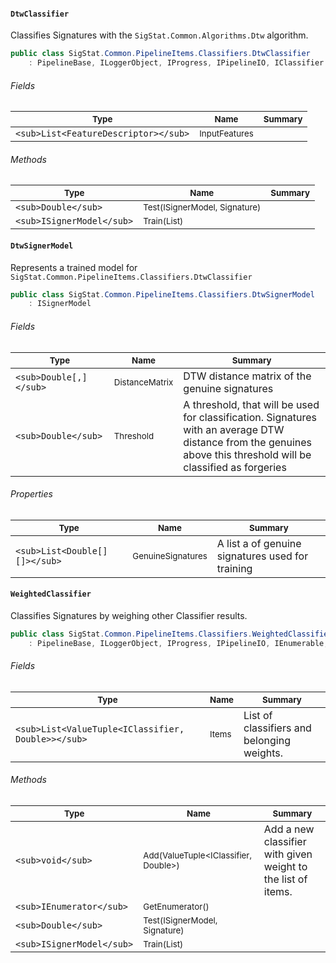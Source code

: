 #### `DtwClassifier`

Classifies Signatures with the `SigStat.Common.Algorithms.Dtw` algorithm.
```csharp
public class SigStat.Common.PipelineItems.Classifiers.DtwClassifier
    : PipelineBase, ILoggerObject, IProgress, IPipelineIO, IClassifier

```

###### Fields

| <sub>Type</sub> | <sub>Name</sub> | <sub>Summary</sub> | 
| --- | --- | --- | 
| `<sub>List<FeatureDescriptor></sub>` | <sub>InputFeatures</sub> |  | 


###### Methods

| <sub>Type</sub> | <sub>Name</sub> | <sub>Summary</sub> | 
| --- | --- | --- | 
| `<sub>Double</sub>` | <sub>Test(ISignerModel, Signature)</sub> |  | 
| `<sub>ISignerModel</sub>` | <sub>Train(List<Signature>)</sub> |  | 


#### `DtwSignerModel`

Represents a trained model for `SigStat.Common.PipelineItems.Classifiers.DtwClassifier`
```csharp
public class SigStat.Common.PipelineItems.Classifiers.DtwSignerModel
    : ISignerModel

```

###### Fields

| <sub>Type</sub> | <sub>Name</sub> | <sub>Summary</sub> | 
| --- | --- | --- | 
| `<sub>Double[,]</sub>` | <sub>DistanceMatrix</sub> | DTW distance matrix of the genuine signatures | 
| `<sub>Double</sub>` | <sub>Threshold</sub> | A threshold, that will be used for classification. Signatures with  an average DTW distance from the genuines above this threshold will  be classified as forgeries | 


###### Properties

| <sub>Type</sub> | <sub>Name</sub> | <sub>Summary</sub> | 
| --- | --- | --- | 
| `<sub>List<Double[][]></sub>` | <sub>GenuineSignatures</sub> | A list a of genuine signatures used for training | 


#### `WeightedClassifier`

Classifies Signatures by weighing other Classifier results.
```csharp
public class SigStat.Common.PipelineItems.Classifiers.WeightedClassifier
    : PipelineBase, ILoggerObject, IProgress, IPipelineIO, IEnumerable, IClassifier

```

###### Fields

| <sub>Type</sub> | <sub>Name</sub> | <sub>Summary</sub> | 
| --- | --- | --- | 
| `<sub>List<ValueTuple<IClassifier, Double>></sub>` | <sub>Items</sub> | List of classifiers and belonging weights. | 


###### Methods

| <sub>Type</sub> | <sub>Name</sub> | <sub>Summary</sub> | 
| --- | --- | --- | 
| `<sub>void</sub>` | <sub>Add(ValueTuple<IClassifier, Double>)</sub> | Add a new classifier with given weight to the list of items. | 
| `<sub>IEnumerator</sub>` | <sub>GetEnumerator()</sub> |  | 
| `<sub>Double</sub>` | <sub>Test(ISignerModel, Signature)</sub> |  | 
| `<sub>ISignerModel</sub>` | <sub>Train(List<Signature>)</sub> |  | 


